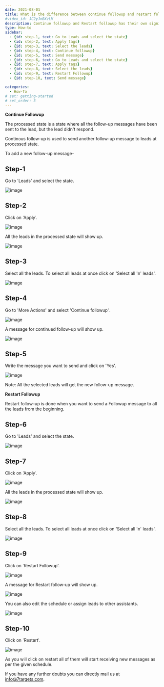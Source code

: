 ```yaml
---
date: 2021-08-01
title: What is the difference between continue followup and restart followup
#video_id: JC2yJnBXzLM
description: Continue followup and Restart followup has their own significance. Let's understand their roles in details
type: How-to
sidebar:
  - {id: step-1, text: Go to Leads and select the state}
  - {id: step-2, text: Apply tags}
  - {id: step-3, text: Select the leads}
  - {id: step-4, text: Continue followup}
  - {id: step-5, text: Send message}
  - {id: step-6, text: Go to Leads and select the state}
  - {id: step-7, text: Apply tags}
  - {id: step-8, text: Select the leads}
  - {id: step-9, text: Restart Followup}
  - {id: step-10, text: Send message}

categories:
  - How-To
# set: getting-started
# set_order: 3
---
```


**Continue Followup** 

The processed state is a state where all the follow-up messages have been sent to the lead, but the lead didn't respond.

Continous follow-up is used to send another follow-up message to leads at processed state.

To add a new follow-up message-

## Step-1 

Go to 'Leads' and select the state.

![image](../../images/Different-followup-.jpg)

## Step-2 

Click on 'Apply'.

![image](../../images/Different-followup-1.jpg)

All the leads in the processed state will show up.

![image](../../images/Different-followup-2.jpg)

## Step-3

Select all the leads. To select all leads at once click on 'Select all 'n' leads'.

![image](../../images/Different-followup-3.jpg)

## Step-4

Go to 'More Actions' and select 'Continue followup'.

![image](../../images/Different-followup-4.jpg)

A message for continued follow-up will show up.

![image](../../images/Different-followup-5.jpg)

## Step-5

Write the message you want to send and click on 'Yes'.

![image](../../images/Different-followup-6.jpg)

Note: All the selected leads will get the new follow-up message.

**Restart Followup** 

Restart follow-up is done when you want to send a Followup message to all the leads from the beginning.

## Step-6

Go to 'Leads' and select the state.

![image](../../images/Different-followup-7.jpg)

## Step-7

Click on 'Apply'.

![image](../../images/Different-followup-8.jpg)

All the leads in the processed state will show up.

![image](../../images/Different-followup-9.jpg)

## Step-8

Select all the leads. To select all leads at once click on 'Select all 'n' leads'.

![image](../../images/Different-followup-10.jpg)

## Step-9

Click on 'Restart Followup'.

![image](../../images/Different-followup-11.jpg)

A message for Restart follow-up will show up.

![image](../../images/Different-followup-12.jpg)

You can also edit the schedule or assign leads to other assistants.

![image](../../images/Different-followup-13.jpg)

## Step-10

Click on 'Restart'.

![image](../../images/Different-followup-14.jpg)

As you will click on restart all of them will start receiving new messages as per the given schedule.

If you have any further doubts you can directly mail us at info@7targets.com.